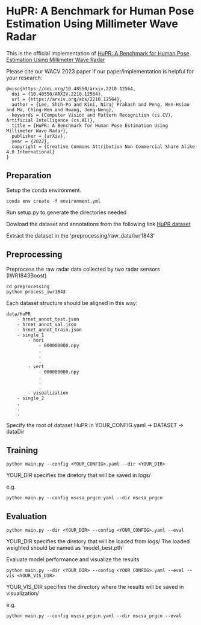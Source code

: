 #  HuPR: A Benchmark for Human Pose Estimation Using Millimeter Wave Radar

This is the official implementation of [HuPR: A Benchmark for Human Pose Estimation Using Millimeter Wave Radar](https://arxiv.org/abs/2210.12564)

Please cite our WACV 2023 paper if our paper/implementation is helpful for your research:
```
@misc{https://doi.org/10.48550/arxiv.2210.12564,
  doi = {10.48550/ARXIV.2210.12564},
  url = {https://arxiv.org/abs/2210.12564},
  author = {Lee, Shih-Po and Kini, Niraj Prakash and Peng, Wen-Hsiao and Ma, Ching-Wen and Hwang, Jenq-Neng},
  keywords = {Computer Vision and Pattern Recognition (cs.CV), Artificial Intelligence (cs.AI)},
  title = {HuPR: A Benchmark for Human Pose Estimation Using Millimeter Wave Radar},
  publisher = {arXiv},
  year = {2022},
  copyright = {Creative Commons Attribution Non Commercial Share Alike 4.0 International}
}

```

## Preparation

Setup the conda environment.

```
conda env create -f environment.yml
```

Run setup.py to generate the directories needed

Dowload the dataset and annotations from the following link
[HuPR dataset](https://drive.google.com/drive/folders/1-8f1eyjhaqly3RrmzAyKu99mObYsIkYG)

Extract the dataset in the 'preprocessing/raw_data/iwr1843'


## Preprocessing

Preprocess the raw radar data collected by two radar sensors (IWR1843Boost)

```
cd preprocessing
python process_iwr1843
```

Each dataset structure should be aligned in this way:
```
data/HuPR
    - hrnet_annot_test.json
    - hrnet_annot_val.json
    - hrnet_annot_train.json
    - single_1
        - hori
            - 000000000.npy
            .
            .
            .
        - vert
            - 000000000.npy
            .
            .
            .
        - visualization
    - single_2
    .
    .
    .
```

Specify the root of dataset HuPR in YOUR_CONFIG.yaml -> DATASET -> dataDir

## Training
```
python main.py --config <YOUR_CONFIG>.yaml --dir <YOUR_DIR>
```
YOUR_DIR specifies the diretory that will be saved in logs/

e.g.
```
python main.py --config mscsa_prgcn.yaml --dir mscsa_prgcn
```

## Evaluation
```
python main.py --dir <YOUR_DIR> --config <YOUR_CONFIG>.yaml --eval
```
YOUR_DIR specifies the diretory that will be loaded from logs/
The loaded weighted should be named as 'model_best.pth'

Evaluate model performance and visualize the results
```
python main.py --dir <YOUR_DIR> --config <YOUR_CONFIG>.yaml --eval --vis <YOUR_VIS_DIR>
```
YOUR_VIS_DIR specifies the directory where the results will be saved in visualization/

e.g.
```
python main.py --config mscsa_prgcn.yaml --dir mscsa_prgcn --eval
```
